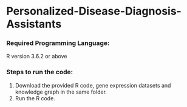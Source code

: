 # Personalized-Disease-Diagnosis-Assistants

### Required Programming Language:
R version 3.6.2 or above

### Steps to run the code:
1. Download the provided R code, gene expression datasets and knowledge graph in the same folder. 
2. Run the R code. 
